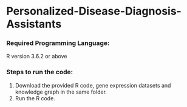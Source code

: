 # Personalized-Disease-Diagnosis-Assistants

### Required Programming Language:
R version 3.6.2 or above

### Steps to run the code:
1. Download the provided R code, gene expression datasets and knowledge graph in the same folder. 
2. Run the R code. 
